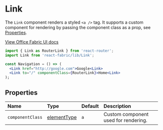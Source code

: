 # Link

The `Link` component renders a styled `<a />` tag. It supports a custom component for rendering
by passing the component class as a prop, see [Properties](#properties).

<a href="http://dev.office.com/fabric/components/link" target="_blank">View Office Fabric UI docs</a>

```jsx
import { Link as RouterLink } from 'react-router';
import Link from 'react-fabric/lib/Link';

const Navigation = () => (
  <Link href="http://google.com">Google<Link>
  <Link to="/" componentClass={RouterLink}>Home<Link>
);
```

## Properties

| Name             | Type             | Default | Description                          |
| :-----           | :-----           | :-----  | :-----                               |
| `componentClass` | [elementType][1] | `a`     | Custom component used for rendering. |

[1]: https://github.com/react-bootstrap/react-prop-types#elementtype
